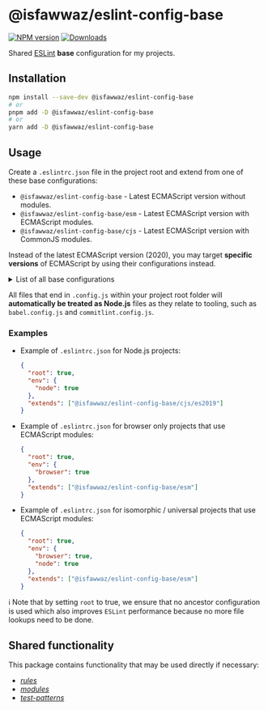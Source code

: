 # @isfawwaz/eslint-config-base

[![NPM version][npm-image]][npm-url]
[![Downloads][downloads-image]][npm-url]

[npm-url]: https://npmjs.org/package/@isfawwaz/eslint-config-base
[npm-image]: https://img.shields.io/npm/v/@isfawwaz/eslint-config-base
[downloads-image]: https://img.shields.io/npm/dm/@isfawwaz/eslint-config-base

Shared [ESLint](http://eslint.org/) **base** configuration for my projects.

## Installation

```bash
npm install --save-dev @isfawwaz/eslint-config-base
# or
pnpm add -D @isfawwaz/eslint-config-base
# or
yarn add -D @isfawwaz/eslint-config-base
```

## Usage

Create a `.eslintrc.json` file in the project root and extend from one of these base configurations:

- `@isfawwaz/eslint-config-base` - Latest ECMAScript version without modules.
- `@isfawwaz/eslint-config-base/esm` - Latest ECMAScript version with ECMAScript modules.
- `@isfawwaz/eslint-config-base/cjs` - Latest ECMAScript version with CommonJS modules.

Instead of the latest ECMAScript version (2020), you may target **specific versions** of ECMAScript by using their configurations instead.

<details>
  <summary>List of all base configurations</summary>

- `@isfawwaz/eslint-config-base/es2015` - ECMAScript 2015 (aka es6) without modules.
- `@isfawwaz/eslint-config-base/es2016` - ECMAScript 2016 (aka es7) without modules.
- `@isfawwaz/eslint-config-base/es2017` - ECMAScript 2017 (aka es8) without modules.
- `@isfawwaz/eslint-config-base/es2018` - ECMAScript 2018 (aka es9) without modules.
- `@isfawwaz/eslint-config-base/es2019` - ECMAScript 2019 (aka es10) without modules.
- `@isfawwaz/eslint-config-base/es2020` - ECMAScript 2020 (aka es11) without modules.
- `@isfawwaz/eslint-config-base/esm/es2015` - ECMAScript 2015 (aka es6) with ECMAScript modules.
- `@isfawwaz/eslint-config-base/esm/es2016` - ECMAScript 2016 (aka es7) with ECMAScript modules.
- `@isfawwaz/eslint-config-base/esm/es2017` - ECMAScript 2017 (aka es8) with ECMAScript modules.
- `@isfawwaz/eslint-config-base/esm/es2018` - ECMAScript 2018 (aka es9) with ECMAScript modules.
- `@isfawwaz/eslint-config-base/esm/es2019` - ECMAScript 2019 (aka es10) with ECMAScript modules.
- `@isfawwaz/eslint-config-base/esm/es2020` - ECMAScript 2020 (aka es11) with ECMAScript modules.
- `@isfawwaz/eslint-config-base/cjs/es2015` - ECMAScript 2015 (aka es6) with CommonJS modules.
- `@isfawwaz/eslint-config-base/cjs/es2016` - ECMAScript 2016 (aka es7) with CommonJS modules.
- `@isfawwaz/eslint-config-base/cjs/es2017` - ECMAScript 2017 (aka es8) with CommonJS modules.
- `@isfawwaz/eslint-config-base/cjs/es2018` - ECMAScript 2018 (aka es9) with CommonJS modules.
- `@isfawwaz/eslint-config-base/cjs/es2019` - ECMAScript 2019 (aka es10) with CommonJS modules.
- `@isfawwaz/eslint-config-base/cjs/es2020` - ECMAScript 2020 (aka es11) with CommonJS modules.
</details>

All files that end in `.config.js` within your project root folder will **automatically be treated as Node.js** files as they relate to tooling, such as `babel.config.js` and `commitlint.config.js`.

### Examples

- Example of `.eslintrc.json` for Node.js projects:

  ```json
  {
    "root": true,
    "env": {
      "node": true
    },
    "extends": ["@isfawwaz/eslint-config-base/cjs/es2019"]
  }
  ```

- Example of `.eslintrc.json` for browser only projects that use ECMAScript modules:

  ```json
  {
    "root": true,
    "env": {
      "browser": true
    },
    "extends": ["@isfawwaz/eslint-config-base/esm"]
  }
  ```

- Example of `.eslintrc.json` for isomorphic / universal projects that use ECMAScript modules:

  ```json
  {
    "root": true,
    "env": {
      "browser": true,
      "node": true
    },
    "extends": ["@isfawwaz/eslint-config-base/esm"]
  }
  ```

ℹ️ Note that by setting `root` to true, we ensure that no ancestor configuration is used which also improves `ESLint` performance because no more file lookups need to be done.

## Shared functionality

This package contains functionality that may be used directly if necessary:

- [_rules_](./lib/rules)
- [_modules_](./lib/modules)
- [_test-patterns_](./lib/test-patterns.js)
